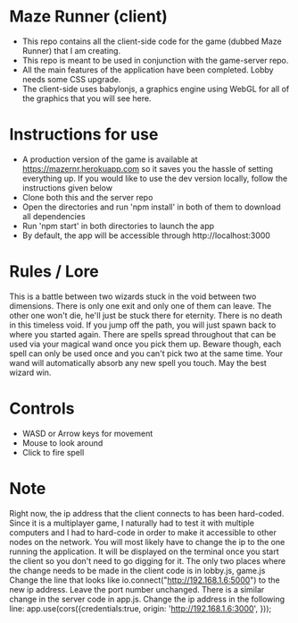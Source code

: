 # Maze Runner (client)
- This repo contains all the client-side code for the game (dubbed Maze Runner) that I am creating.
- This repo is meant to be used in conjunction with the game-server repo.
- All the main features of the application have been completed. Lobby needs some CSS upgrade.
- The client-side uses babylonjs, a graphics engine using WebGL for all of the graphics that you will see here.

# Instructions for use
- A production version of the game is available at https://mazernr.herokuapp.com so it saves you the hassle of setting everything up. If you would like to use the dev version locally, follow the instructions given below
- Clone both this and the server repo
- Open the directories and run 'npm install' in both of them to download all dependencies
- Run 'npm start' in both directories to launch the app
- By default, the app will be accessible through http://localhost:3000

# Rules / Lore
This is a battle between two wizards stuck in the void between two dimensions. There is only one exit and only one of them can leave. The other one won't die, he'll just be stuck there for eternity. There is no death in this timeless void. If you jump off the path, you will just spawn back to where you started again. There are spells spread throughout that can be used via your magical wand once you pick them up. Beware though, each spell can only be used once and you can't pick two at the same time. Your wand will automatically absorb any new spell you touch. May the best wizard win.

# Controls
- WASD or Arrow keys for movement
- Mouse to look around
- Click to fire spell

# Note
Right now, the ip address that the client connects to has been hard-coded. Since it is a multiplayer game, I naturally had to test it with multiple computers and I had to hard-code in order to make it accessible to other nodes on the network. You will most likely have to change the ip to the one running the application. It will be displayed on the terminal once you start the client so you don't need to go digging for it. The only two places where the change needs to be made in the client code is in lobby.js, game.js
Change the line that looks like io.connect("http://192.168.1.6:5000") to the new ip address. Leave the port number unchanged.
There is a similar change in the server code in app.js. Change the ip address in the following line: 
app.use(cors({credentials:true,
  origin: 'http://192.168.1.6:3000',
}));